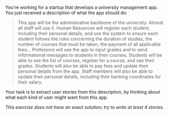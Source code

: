 You're working for a startup that develops a university management app.
You just received a description of what the app should do:

> This app will be the administrative backbone of the university.
> Almost all staff will use it.
> Human Resources will register each student, including their personal details,
> and use the system to ensure each student follows the rules concerning the duration of studies,
> the number of courses that must be taken, the payment of all applicable fees...
> Professors will use the app to input grades and to send informational messages to students in their courses.
> Students will be able to see the list of courses, register for a course, and see their grades.
> Students will also be able to pay fees and update their personal details from the app.
> Staff members will also be able to update their personal details, including their banking coordinates for their salary.

Your task is to extract user stories from this description, by thinking about what each kind of user might want from this app.

_This exercise does not have an exact solution; try to write at least 4 stories._
